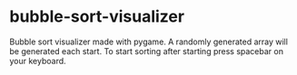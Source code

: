 # bubble-sort-visualizer
Bubble sort visualizer made with pygame. A randomly generated array will be generated each start. To start sorting after starting press spacebar on your keyboard. 
